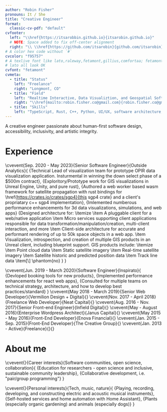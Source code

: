 ```yaml
---
author: "Robin Fisher"
pronouns: It / She
title: "Creative Engineer"
format:
  classic-cv-pdf: "default"
cvfooter:
  left: "\\href{https://itsarobbin.github.io}{itsarobin.github.io}"
  # NOTE: Space added to fix off-center alignment
  right: "\\ \\href{https://github.com/itsarobin}{github.com/itsarobin}"
# A color hex code without `#`
cvcolor: "f95757"
# A texlive font like lato,raleway,fetamont,gillius,comfortaa; fetamont, comfortaa, and
# lato all look OK
cvfont: "fetamont"
cvmeta:
  - title: "Status"
    left: "Freelance"
    right: "Longmont, CO"
  - title: "Field"
    left: "Realtime Interactive, Data Visualiztion, and Geospatial Software / Creative Engineering"
    right: "\\href{mailto:robin.fisher.co@gmail.com}{robin.fisher.co@gmail.com}"
  - title: "Skills"
    left: "TypeScript, Rust, C++, Python, UI/UX, software architecture, Linux, containers"
---
```


A creative engineer passionate about human-first software design, accessibility, inclusivity, and artistic integrity.

# Experience

\cvevent{Sep. 2020 - May 2023}{Senior Software Engineer}{Outside Analytics}{
  {Technical Lead of visualization team for prototype OPIR data visualization application. Insturmental in winning the down select phase of a \$500m contract},
  {Exploritory/Prototype work for GIS visualizations in Unreal Engine, Unity, and pure rust},
  {Authored a web worker based wasm framework for satellite propagation with rust bindings for \href{https://crates.io/crates/sgp4}{this sgp4 crate} and a client's propriatary c++ sgp4 implementation},
  {Imlemented numberous performance enhancements for 3d data visualizations, simulations, and web apps}
  {Designed architecture for: \itemize
    \item A pluggable client for a web/native application
    \item Micro services supporting client applications responsible for data transformation/manipulation/creation, multi-client interaction, and more
    \item Client-side architecture for accurate and performant rendering of up to 50k space objects in a web app.
    \item Visualization, introspection, and creation of multiple GIS products in an Unreal client, including blueprint support. GIS products include: \itemize
        \item Point cloud data
        \item Static satellite imagery
        \item Real-time satellite imagery
        \item Satellite historic and predicted position data
        \item Track line data
        \item[\\] \phantom{no}
  }
}

\cvevent{Jun. 2019 - March 2020}{Software Engineer}{Inspirato}{
  {Devloped booking tools for new products},
  {Implemented performance enhancements for react web apps},
  {Consulted for multiple teams on technical strategy, architecture, and how to develop best practices/standard}
}
\cvevent{May 2018 - March 2019}{Senior Web Developer}{Vermilion Design + Digital}{}
\cvevent{Nov. 2017 - April 2018}{Freelance Web Developer}{Neat Capital}{}
\cvevent{Aug. 2016 - Nov. 2017}{Senior Front-end Engineer}{Infield Digital}{}
\cvevent{May - August 2016}{Enterprise Wordpress Architect}{Janus Capital}{}
\cvevent{May 2015 - May 2016}{Front-End Developer}{Enova Financial}{}
\cvevent{Jan. 2015 - Sep. 2015}{Front-End Developer}{The Creative Group}{}
\cvevent{Jan. 2013 - Active}{Freelance}{}{}

# About me

\cvevent{}{Career interests}{Software communities, open science, collaboration}{
  {Education for researchers - open science and inclusive, sustainable community leadership},
  {Collaborative development, i.e. "pair/group programming"}
}

\cvevent{}{Personal interests}{Tech, music, nature}{
  {Playing, recording, developing, and constructing electric and acoustic musical instruments},
  {Self-hosted services and home automation with Home Assistant},
  {Plants (especially organic gardening) and animals (especially dogs)}
}
